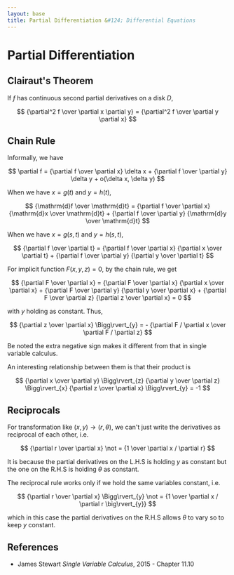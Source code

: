 ```yaml
---
layout: base
title: Partial Differentiation &#124; Differential Equations
---
```


# Partial Differentiation

## Clairaut's Theorem

If $f$ has continuous second partial derivatives on a disk $D$,

$$
{\partial^2 f \over \partial x \partial y} = {\partial^2 f \over \partial y \partial x}
$$

## Chain Rule

Informally, we have

$$
\partial f = {\partial f \over \partial x} \delta x + {\partial f \over \partial y} \delta y + o(\delta x, \delta y)
$$

When we have $x = g(t)$ and $y = h(t)$,

$$
{\mathrm{d}f \over \mathrm{d}t} = {\partial f \over \partial x} {\mathrm{d}x \over \mathrm{d}t} + {\partial f \over \partial y} {\mathrm{d}y \over \mathrm{d}t}
$$

When we have $x = g(s, t)$ and $y = h(s, t)$,

$$
{\partial f \over \partial t} = {\partial f \over \partial x} {\partial x \over \partial t} + {\partial f \over \partial y} {\partial y \over \partial t}
$$

For implicit function $F(x, y, z) = 0$, by the chain rule, we get

$$
{\partial F \over \partial x} =
{\partial F \over \partial x} {\partial x \over \partial x} +
{\partial F \over \partial y} {\partial y \over \partial x} +
{\partial F \over \partial z} {\partial z \over \partial x}
= 0
$$

with $y$ holding as constant. Thus,

$$
{\partial z \over \partial x} \Bigg\rvert_{y} = - {\partial F / \partial x \over \partial F / \partial z}
$$

Be noted the extra negative sign makes it different from that in single variable calculus.

An interesting relationship between them is that their product is

$$
{\partial x \over \partial y} \Bigg\rvert_{z} {\partial y \over \partial z} \Bigg\rvert_{x} {\partial z \over \partial x} \Bigg\rvert_{y} = -1
$$

## Reciprocals

For transformation like $(x, y) \to (r, \theta)$, we can't just write the derivatives as reciprocal of each other, i.e.

$$
{\partial r \over \partial x} \not = {1 \over \partial x / \partial r}
$$

It is because the partial derivatives on the L.H.S is holding $y$ as constant but the one on the R.H.S is holding $\theta$ as constant.

The reciprocal rule works only if we hold the same variables constant, i.e.

$$
{\partial r \over \partial x} \Bigg\rvert_{y} \not = {1 \over \partial x / \partial r \big\rvert_{y}}
$$

which in this case the partial derivatives on the R.H.S allows $\theta$ to vary so to keep $y$ constant.

## References

* James Stewart _Single Variable Calculus_, 2015 - Chapter 11.10
